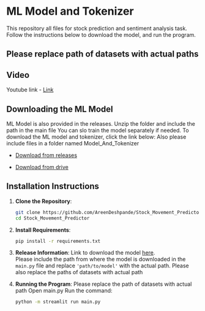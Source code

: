
# ML Model and Tokenizer

This repository all files for stock prediction and sentiment analysis task. Follow the instructions below to download the model, and run the program.

## Please replace path of datasets with actual paths

## Video


Youtube link - [Link](https://youtu.be/gvZGd1t2S74)

## Downloading the ML Model

ML Model is also provided in the releases.
Unzip the folder and include the path in the main file
You can slo train the model separately if needed.
To download the ML model and tokenizer, click the link below:
Also please include files in a folder named Model_And_Tokenizer


- [Download from releases](https://github.com/AreenDeshpande/Stock_Movement_Predictor/releases)

- [Download from drive](https://drive.google.com/drive/folders/1W2OcroGaiYZuzaiHpxKEZk4ZPZrQc6tP)

## Installation Instructions

1. **Clone the Repository**:
   ```bash
   git clone https://github.com/AreenDeshpande/Stock_Movement_Predictor.git
   cd Stock_Movement_Predictor
   ```

2. **Install Requirements**:
   ```bash
   pip install -r requirements.txt
   ```

3. **Release Information**:
   Link to download the model [here](https://github.com/AreenDeshpande/Stock_Movement_Predictor/releases).  
   Please include the path from where the model is downloaded in the `main.py` file and replace `'path/to/model'` with the actual path.
   Please also replace the paths of datasets with actual path

5. **Running the Program**:
   Please replace the  path of datasets with actual path
   Open main.py
   Run the command:
   ```bash
   python -m streamlit run main.py
   ```

